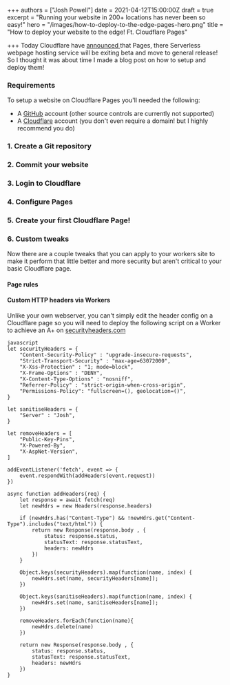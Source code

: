 +++
authors = ["Josh Powell"]
date = 2021-04-12T15:00:00Z
draft = true
excerpt = "Running your website in 200+ locations has never been so easy!"
hero = "/images/how-to-deploy-to-the-edge-pages-hero.png"
title = "How to deploy your website to the edge! Ft. Cloudflare Pages"

+++
Today Cloudflare have [announced ](https://blog.cloudflare.com/cloudflare-pages-ga/)that Pages, there Serverless webpage hosting service will be exiting beta and move to general release! So I thought it was about time I made a blog post on how to setup and deploy them! 

### Requirements

To setup a website on Cloudflare Pages you'll needed the following:

* A [GitHub](https://github.com/) account (other source controls are currently not supported)
* A [Cloudflare](https://cloudflare.com) account (you don't even require a domain! but I highly recommend you do)

### 1. Create a Git repository

 

### 2. Commit your website

### 3. Login to Cloudflare 

### 4. Configure Pages

### 5. Create your first Cloudflare Page!

### 6. Custom tweaks

Now there are a couple tweaks that you can apply to your workers site to make it perform that little better and more security but aren't critical to your basic Cloudflare page.

#### Page rules

#### Custom HTTP headers via Workers

Unlike your own webserver, you can't simply edit the header config on a Cloudflare page so you will need to deploy the following script on a Worker to achieve an A+ on [securityheaders.com](https://Securityheaders.com)

    javascript
    let securityHeaders = {
    	"Content-Security-Policy" : "upgrade-insecure-requests",
    	"Strict-Transport-Security" : "max-age=63072000",
    	"X-Xss-Protection" : "1; mode=block",
    	"X-Frame-Options" : "DENY",
    	"X-Content-Type-Options" : "nosniff",
    	"Referrer-Policy" : "strict-origin-when-cross-origin",
    	"Permissions-Policy": "fullscreen=(), geolocation=()",
    }
    
    let sanitiseHeaders = {
    	"Server" : "Josh",
    }
    
    let removeHeaders = [
    	"Public-Key-Pins",
    	"X-Powered-By",
    	"X-AspNet-Version",
    ]
    
    addEventListener('fetch', event => {
    	event.respondWith(addHeaders(event.request))
    })
    
    async function addHeaders(req) {
    	let response = await fetch(req)
    	let newHdrs = new Headers(response.headers)
    
    	if (newHdrs.has("Content-Type") && !newHdrs.get("Content-Type").includes("text/html")) {
            return new Response(response.body , {
                status: response.status,
                statusText: response.statusText,
                headers: newHdrs
            })
    	}
    
    	Object.keys(securityHeaders).map(function(name, index) {
    		newHdrs.set(name, securityHeaders[name]);
    	})
    
    	Object.keys(sanitiseHeaders).map(function(name, index) {
    		newHdrs.set(name, sanitiseHeaders[name]);
    	})
    
    	removeHeaders.forEach(function(name){
    		newHdrs.delete(name)
    	})
    
    	return new Response(response.body , {
    		status: response.status,
    		statusText: response.statusText,
    		headers: newHdrs
    	})
    }